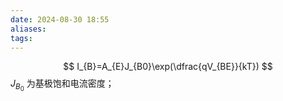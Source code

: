 ```yaml
---
date: 2024-08-30 18:55
aliases: 
tags: 
---
```

$$
I_{B}=A_{E}J_{B0}\exp(\dfrac{qV_{BE}}{kT})
$$
$J_{B_{0}}$ 为基极饱和电流密度；